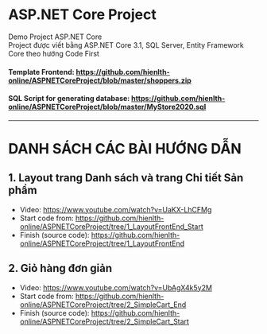 # ASP.NET Core Project
Demo Project ASP.NET Core\
Project được viết bằng ASP.NET Core 3.1, SQL Server, Entity Framework Core theo hướng Code First

#### Template Frontend: https://github.com/hienlth-online/ASPNETCoreProject/blob/master/shoppers.zip

#### SQL Script for generating database: https://github.com/hienlth-online/ASPNETCoreProject/blob/master/MyStore2020.sql

-----------------------------------------
# DANH SÁCH CÁC BÀI HƯỚNG DẪN

## 1. Layout trang Danh sách và trang Chi tiết Sản phẩm
* Video: https://www.youtube.com/watch?v=UaKX-LhCFMg
* Start code from: https://github.com/hienlth-online/ASPNETCoreProject/tree/1_LayoutFrontEnd_Start
* Finish (source code): https://github.com/hienlth-online/ASPNETCoreProject/tree/1_LayoutFrontEnd

## 2. Giỏ hàng đơn giản
* Video: https://www.youtube.com/watch?v=UbAgX4k5y2M
* Start code from: https://github.com/hienlth-online/ASPNETCoreProject/tree/2_SimpleCart_End
* Finish (source code): https://github.com/hienlth-online/ASPNETCoreProject/tree/2_SimpleCart_Start
